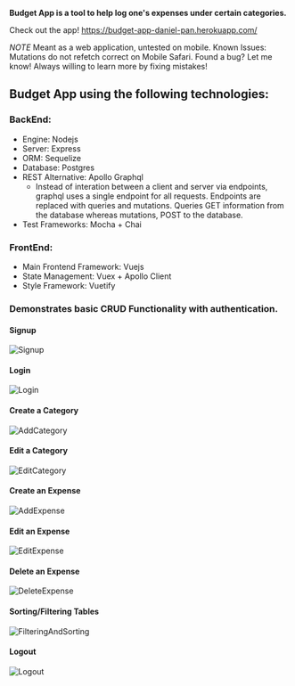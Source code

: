 **Budget App is a tool to help log one's expenses under certain categories.**

Check out the app! https://budget-app-daniel-pan.herokuapp.com/

*NOTE* Meant as a web application, untested on mobile.
Known Issues: Mutations do not refetch correct on Mobile Safari.
Found a bug? Let me know! Always willing to learn more by fixing mistakes!

## Budget App using the following technologies:

### BackEnd: 

- Engine: Nodejs
- Server:  Express
- ORM: Sequelize
- Database: Postgres
- REST Alternative: Apollo Graphql
    - Instead of interation between a client and server via endpoints, graphql uses a single endpoint for all 	requests. Endpoints are replaced with queries and mutations. Queries GET information from the database whereas mutations, POST to the database. 
 - Test Frameworks: Mocha + Chai

### FrontEnd: 

- Main Frontend Framework: Vuejs
- State Management: Vuex + Apollo Client
- Style Framework: Vuetify



### Demonstrates basic CRUD Functionality with authentication.

#### Signup
![Signup](https://user-images.githubusercontent.com/20826907/59998658-d646fe80-9614-11e9-9a05-0b7cc42277c7.gif)

#### Login
![Login](https://user-images.githubusercontent.com/20826907/59998699-eeb71900-9614-11e9-8bdc-afe36fb39b0c.gif)

#### Create a Category
![AddCategory](https://user-images.githubusercontent.com/20826907/59998965-97657880-9615-11e9-881f-275bbd8ebe29.gif)

#### Edit a Category
![EditCategory](https://user-images.githubusercontent.com/20826907/59998697-eeb71900-9614-11e9-84f0-30bff22cf20d.gif)

#### Create an Expense
![AddExpense](https://user-images.githubusercontent.com/20826907/59999051-d7c4f680-9615-11e9-9104-c9bb2226b5fa.gif)

#### Edit an Expense
![EditExpense](https://user-images.githubusercontent.com/20826907/59999237-57eb5c00-9616-11e9-9ca5-ed3d77eeeddf.gif)

#### Delete an Expense
![DeleteExpense](https://user-images.githubusercontent.com/20826907/59999317-89fcbe00-9616-11e9-9a18-8d37870d89db.gif)

#### Sorting/Filtering Tables
![FilteringAndSorting](https://user-images.githubusercontent.com/20826907/59999414-c16b6a80-9616-11e9-8b73-a9454f9d19d3.gif)

#### Logout
![Logout](https://user-images.githubusercontent.com/20826907/59999450-db0cb200-9616-11e9-999e-38ea5c6ba383.gif)
